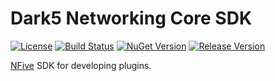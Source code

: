 # Dark5 Networking Core SDK
[![License](https://img.shields.io/github/license/NFive/SDK.Core.svg)](LICENSE)
[![Build Status](https://img.shields.io/appveyor/ci/NFive/sdk-core.svg)](https://ci.appveyor.com/project/Dark5/sdk-core)
[![NuGet Version](https://img.shields.io/nuget/v/NFive/SDK.Core.svg)](https://www.nuget.org/packages/Dark5.SDK.Core)
[![Release Version](https://img.shields.io/github/release/NFive/SDK.Core/all.svg)](https://github.com/Dark5/SDK.Core/releases)

[NFive](https://dark5networking/) SDK for developing plugins.
